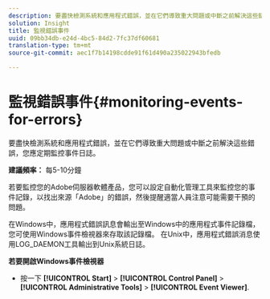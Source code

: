 ```yaml
---
description: 要盡快檢測系統和應用程式錯誤，並在它們導致重大問題或中斷之前解決這些錯誤，您應定期監控事件日誌。
solution: Insight
title: 監視錯誤事件
uuid: 09bb34db-e24d-4bc5-84d2-7fc37df60681
translation-type: tm+mt
source-git-commit: aec1f7b14198cdde91f61d490a235022943bfedb

---
```



# 監視錯誤事件{#monitoring-events-for-errors}

要盡快檢測系統和應用程式錯誤，並在它們導致重大問題或中斷之前解決這些錯誤，您應定期監控事件日誌。

**建議頻率：** 每5-10分鐘

若要監控您的Adobe伺服器軟體產品，您可以設定自動化管理工具來監控您的事件記錄，以找出來源「Adobe」的錯誤，然後提醒適當人員注意可能需要干預的問題。

在Windows中，應用程式錯誤訊息會輸出至Windows中的應用程式事件記錄檔，您可使用Windows事件檢視器來存取該記錄檔。 在Unix中，應用程式錯誤消息使用LOG_DAEMON工具輸出到Unix系統日誌。

**若要開啟Windows事件檢視器**

* 按一下 **[!UICONTROL Start]** > **[!UICONTROL Control Panel]** > **[!UICONTROL Administrative Tools]** > **[!UICONTROL Event Viewer]**.

